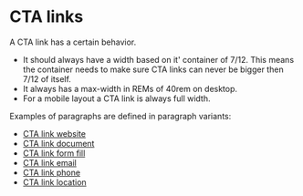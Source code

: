 # CTA links
A CTA link has a certain behavior.

* It should always have a width based on it' container of 7/12. This means the container needs to make sure CTA links can never be bigger then 7/12 of itself.
* It always has a max-width in REMs of 40rem on desktop.
* For a mobile layout a CTA link is always full width.

Examples of paragraphs are defined in paragraph variants:

* <a href="{{path './cta-link--website'}}">CTA link website</a>
* <a href="{{path './cta-link--document'}}">CTA link document</a>
* <a href="{{path './cta-link--form-fill'}}">CTA link form fill</a>
* <a href="{{path './cta-link--email'}}">CTA link email</a>
* <a href="{{path './cta-link--phone'}}">CTA link phone</a>
* <a href="{{path './cta-link--location'}}">CTA link location</a>
